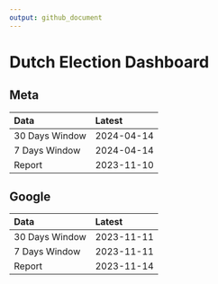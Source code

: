 ```yaml
---
output: github_document
---
```


# Dutch Election Dashboard



## Meta


|Data           |Latest     |
|:--------------|:----------|
|30 Days Window |2024-04-14 |
|7 Days Window  |2024-04-14 |
|Report         |2023-11-10 |

## Google


|Data           |Latest     |
|:--------------|:----------|
|30 Days Window |2023-11-11 |
|7 Days Window  |2023-11-11 |
|Report         |2023-11-14 |
